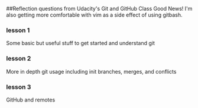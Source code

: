 ##Reflection questions from Udacity's Git and GitHub Class
Good News! I'm also getting more comfortable with vim as a side effect of using gitbash.


### lesson 1 
Some basic but useful stuff to get started and understand git

### lesson 2
More in depth git usage including init branches, merges, and conflicts

### lesson 3
GitHub and remotes


